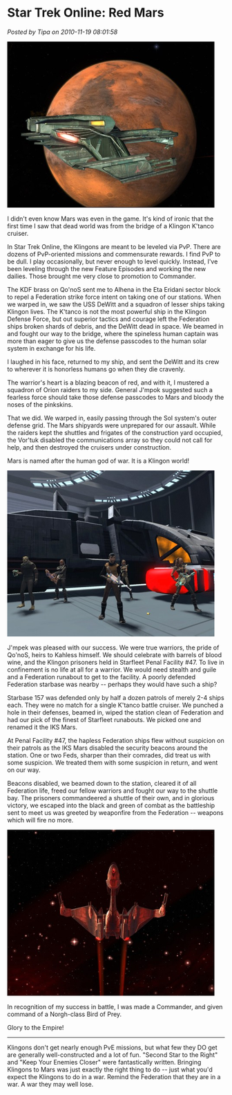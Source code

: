 # Star Trek Online: Red Mars

*Posted by Tipa on 2010-11-19 08:01:58*

[![](../uploads/2010/11/GameClient-2010-11-18-21-41-10-21-480x384.jpg "Approaching Mars colony")](../uploads/2010/11/GameClient-2010-11-18-21-41-10-21.jpg)

I didn't even know Mars was even in the game. It's kind of ironic that the first time I saw that dead world was from the bridge of a Klingon K'tanco cruiser.

In Star Trek Online, the Klingons are meant to be leveled via PvP. There are dozens of PvP-oriented missions and commensurate rewards. I find PvP to be dull. I play occasionally, but never enough to level quickly. Instead, I've been leveling through the new Feature Episodes and working the new dailies. Those brought me very close to promotion to Commander.

The KDF brass on Qo'noS sent me to Alhena in the Eta Eridani sector block to repel a Federation strike force intent on taking one of our stations. When we warped in, we saw the USS DeWitt and a squadron of lesser ships taking Klingon lives. The K'tanco is not the most powerful ship in the Klingon Defense Force, but out superior tactics and courage left the Federation ships broken shards of debris, and the DeWitt dead in space. We beamed in and fought our way to the bridge, where the spineless human captain was more than eager to give us the defense passcodes to the human solar system in exchange for his life.

I laughed in his face, returned to my ship, and sent the DeWitt and its crew to wherever it is honorless humans go when they die cravenly.

The warrior's heart is a blazing beacon of red, and with it, I mustered a squadron of Orion raiders to my side. General J'mpok suggested such a fearless force should take those defense passcodes to Mars and bloody the noses of the pinkskins.

That we did. We warped in, easily passing through the Sol system's outer defense grid. The Mars shipyards were unprepared for our assault. While the raiders kept the shuttles and frigates of the construction yard occupied, the Vor'tuk disabled the communications array so they could not call for help, and then destroyed the cruisers under construction.

Mars is named after the human god of war. It is a Klingon world!

[![](../uploads/2010/11/GameClient-2010-11-18-23-26-41-17-480x384.jpg "Commandeering a Danube-class runabout")](../uploads/2010/11/GameClient-2010-11-18-23-26-41-17.jpg)

J'mpek was pleased with our success. We were true warriors, the pride of Qo'noS, heirs to Kahless himself. We should celebrate with barrels of blood wine, and the Klingon prisoners held in Starfleet Penal Facility #47. To live in confinement is no life at all for a warrior. We would need stealth and guile and a Federation runabout to get to the facility. A poorly defended Federation starbase was nearby -- perhaps they would have such a ship?

Starbase 157 was defended only by half a dozen patrols of merely 2-4 ships each. They were no match for a single K'tanco battle cruiser. We punched a hole in their defenses, beamed in, wiped the station clean of Federation and had our pick of the finest of Starfleet runabouts. We picked one and renamed it the IKS Mars.

At Penal Facility #47, the hapless Federation ships flew without suspicion on their patrols as the IKS Mars disabled the security beacons around the station. One or two Feds, sharper than their comrades, did treat us with some suspicion. We treated them with some suspicion in return, and went on our way.

Beacons disabled, we beamed down to the station, cleared it of all Federation life, freed our fellow warriors and fought our way to the shuttle bay. The prisoners commandeered a shuttle of their own, and in glorious victory, we escaped into the black and green of combat as the battleship sent to meet us was greeted by weaponfire from the Federation -- weapons which will fire no more.

[![](../uploads/2010/11/GameClient-2010-11-19-00-19-10-76-480x384.jpg "The Norgh Bird of Prey")](../uploads/2010/11/GameClient-2010-11-19-00-19-10-76.jpg)

In recognition of my success in battle, I was made a Commander, and given command of a Norgh-class Bird of Prey.

Glory to the Empire!

---

Klingons don't get nearly enough PvE missions, but what few they DO get are generally well-constructed and a lot of fun. "Second Star to the Right" and "Keep Your Enemies Closer" were fantastically written. Bringing Klingons to Mars was just exactly the right thing to do -- just what you'd expect the Klingons to do in a war. Remind the Federation that they are in a war. A war they may well lose.

